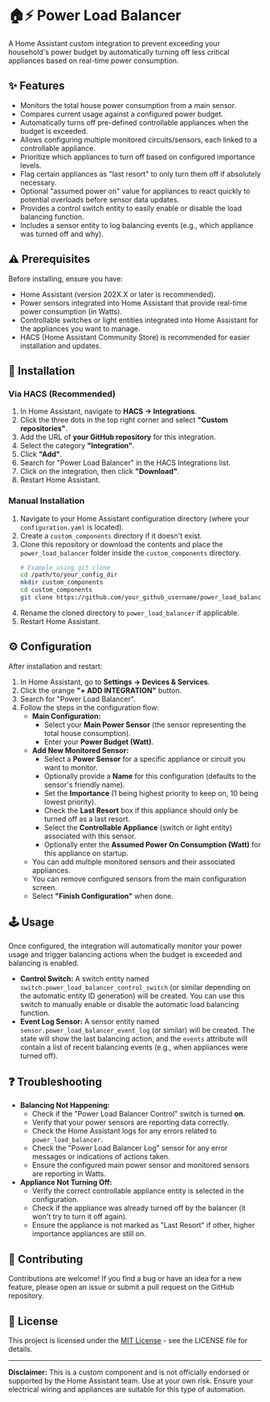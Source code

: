 # 🏠⚡ Power Load Balancer

A Home Assistant custom integration to prevent exceeding your household's power budget by automatically turning off less critical appliances based on real-time power consumption.

## ✨ Features

-   Monitors the total house power consumption from a main sensor.
-   Compares current usage against a configured power budget.
-   Automatically turns off pre-defined controllable appliances when the budget is exceeded.
-   Allows configuring multiple monitored circuits/sensors, each linked to a controllable appliance.
-   Prioritize which appliances to turn off based on configured importance levels.
-   Flag certain appliances as "last resort" to only turn them off if absolutely necessary.
-   Optional "assumed power on" value for appliances to react quickly to potential overloads before sensor data updates.
-   Provides a control switch entity to easily enable or disable the load balancing function.
-   Includes a sensor entity to log balancing events (e.g., which appliance was turned off and why).

## ⚠️ Prerequisites

Before installing, ensure you have:

-   Home Assistant (version 202X.X or later is recommended).
-   Power sensors integrated into Home Assistant that provide real-time power consumption (in Watts).
-   Controllable switches or light entities integrated into Home Assistant for the appliances you want to manage.
-   HACS (Home Assistant Community Store) is recommended for easier installation and updates.

## 💾 Installation

### Via HACS (Recommended)

1.  In Home Assistant, navigate to **HACS -> Integrations**.
2.  Click the three dots in the top right corner and select **"Custom repositories"**.
3.  Add the URL of **your GitHub repository** for this integration.
4.  Select the category **"Integration"**.
5.  Click **"Add"**.
6.  Search for "Power Load Balancer" in the HACS Integrations list.
7.  Click on the integration, then click **"Download"**.
8.  Restart Home Assistant.

### Manual Installation

1.  Navigate to your Home Assistant configuration directory (where your `configuration.yaml` is located).
2.  Create a `custom_components` directory if it doesn't exist.
3.  Clone this repository or download the contents and place the `power_load_balancer` folder inside the `custom_components` directory.
    ```bash
    # Example using git clone
    cd /path/to/your_config_dir
    mkdir custom_components
    cd custom_components
    git clone https://github.com/your_github_username/power_load_balancer.git
    ```
4.  Rename the cloned directory to `power_load_balancer` if applicable.
5.  Restart Home Assistant.

## ⚙️ Configuration

After installation and restart:

1.  In Home Assistant, go to **Settings -> Devices & Services**.
2.  Click the orange **"+ ADD INTEGRATION"** button.
3.  Search for "Power Load Balancer".
4.  Follow the steps in the configuration flow:
    *   **Main Configuration:**
        *   Select your **Main Power Sensor** (the sensor representing the total house consumption).
        *   Enter your **Power Budget (Watt)**.
    *   **Add New Monitored Sensor:**
        *   Select a **Power Sensor** for a specific appliance or circuit you want to monitor.
        *   Optionally provide a **Name** for this configuration (defaults to the sensor's friendly name).
        *   Set the **Importance** (1 being highest priority to keep on, 10 being lowest priority).
        *   Check the **Last Resort** box if this appliance should only be turned off as a last resort.
        *   Select the **Controllable Appliance** (switch or light entity) associated with this sensor.
        *   Optionally enter the **Assumed Power On Consumption (Watt)** for this appliance on startup.
    *   You can add multiple monitored sensors and their associated appliances.
    *   You can remove configured sensors from the main configuration screen.
    *   Select **"Finish Configuration"** when done.

## 🕹️ Usage

Once configured, the integration will automatically monitor your power usage and trigger balancing actions when the budget is exceeded and balancing is enabled.

-   **Control Switch:** A switch entity named `switch.power_load_balancer_control_switch` (or similar depending on the automatic entity ID generation) will be created. You can use this switch to manually enable or disable the automatic load balancing function.
-   **Event Log Sensor:** A sensor entity named `sensor.power_load_balancer_event_log` (or similar) will be created. The state will show the last balancing action, and the `events` attribute will contain a list of recent balancing events (e.g., when appliances were turned off).

## ❓ Troubleshooting

-   **Balancing Not Happening:**
    *   Check if the "Power Load Balancer Control" switch is turned **on**.
    *   Verify that your power sensors are reporting data correctly.
    *   Check the Home Assistant logs for any errors related to `power_load_balancer`.
    *   Check the "Power Load Balancer Log" sensor for any error messages or indications of actions taken.
    *   Ensure the configured main power sensor and monitored sensors are reporting in Watts.
-   **Appliance Not Turning Off:**
    *   Verify the correct controllable appliance entity is selected in the configuration.
    *   Check if the appliance was already turned off by the balancer (it won't try to turn it off again).
    *   Ensure the appliance is not marked as "Last Resort" if other, higher importance appliances are still on.

## 🤝 Contributing

Contributions are welcome! If you find a bug or have an idea for a new feature, please open an issue or submit a pull request on the GitHub repository.

## 📄 License

This project is licensed under the [MIT License](LICENSE) - see the LICENSE file for details.

---

**Disclaimer:** This is a custom component and is not officially endorsed or supported by the Home Assistant team. Use at your own risk. Ensure your electrical wiring and appliances are suitable for this type of automation.

